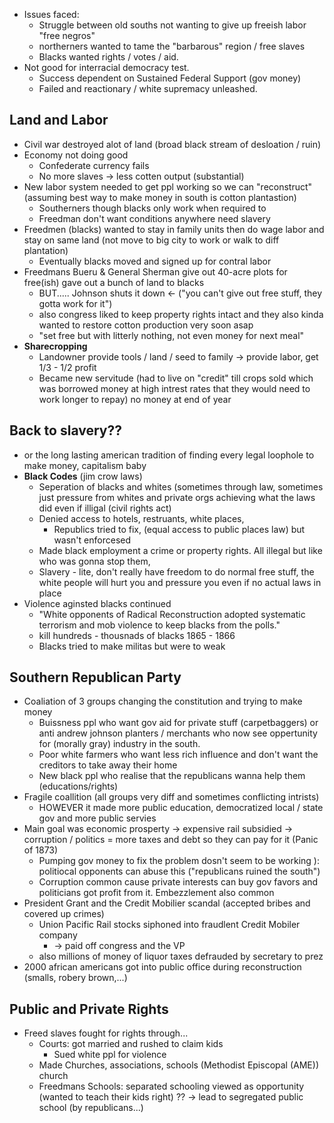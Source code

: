 - Issues faced:
	- Struggle between old souths not wanting to give up freeish labor "free negros"
	- northerners wanted to tame the "barbarous" region / free slaves
	- Blacks wanted rights / votes / aid.
- Not good for interracial democracy test. 
	- Success dependent on Sustained Federal Support (gov money)
	- Failed and reactionary / white supremacy unleashed.
## Land and Labor
- Civil war destroyed alot of land (broad black stream of desloation / ruin)
- Economy not doing good
	- Confederate currency fails
	- No more slaves -> less cotten output (substantial)
- New labor system needed to get ppl working so we can "reconstruct" (assuming best way to make money in south is cotton plantastion)
	- Southerners though blacks only work when required to 
	- Freedman don't want conditions anywhere need slavery 
- Freedmen (blacks) wanted to stay in family units then do wage labor and stay on same land (not move to big city to work or walk to diff plantation)
	-  Eventually blacks moved and signed up for contral labor 
- Freedmans Bueru & General Sherman give out 40-acre plots for free(ish) gave out a bunch of land to blacks
	- BUT..... Johnson shuts it down  <- ("you can't give out free stuff, they gotta work for it")
	- also congress liked to keep property rights intact and they also kinda wanted to restore cotton production very soon asap
	- "set free but with litterly nothing, not even money for next meal"
- **Sharecropping**
	- Landowner provide tools / land / seed to family -> provide labor, get 1/3 - 1/2 profit
	- Became new servitude (had to live on "credit" till crops sold which was borrowed money at high intrest rates that they would need to work longer to repay) no money at end of year
## Back to slavery??
- or the long lasting american tradition of finding every legal loophole to make money, capitalism baby
- **Black Codes** (jim crow laws)
	- Seperation of blacks and whites (sometimes through law, sometimes just pressure from whites and private orgs achieving what the laws did even if illigal (civil rights act)
	- Denied access to hotels, restruants, white places, 
		- Republics tried to fix, (equal access to public places law) but wasn't enforcesed
	- Made black employment a crime or property rights. All illegal but like who was gonna stop them, 
	- Slavery - lite, don't really have freedom to do normal free stuff, the white people will hurt you and pressure you even if no actual laws in place
- Violence aginsted blacks continued
	- "White opponents of Radical Reconstruction adopted systematic terrorism and mob violence to keep blacks from the polls."
	- kill hundreds - thousnads of blacks 1865 - 1866
	- Blacks tried to make militas but were to weak

## Southern Republican Party
- Coaliation of 3 groups changing the constitution and trying to make money
	- Buissness ppl who want gov aid for private stuff (carpetbaggers) or anti andrew johnson planters / merchants who now see oppertunity for (morally gray) industry in the south. 
	- Poor white farmers who want less rich influence and don't want the creditors to take away their home 
	- New black ppl who realise that the republicans wanna help them (educations/rights)
- Fragile coallition (all groups very diff and sometimes conflicting intrists)
	- HOWEVER it made more public education, democratized local / state gov and more public servies
- Main goal was economic prosperty -> expensive rail subsidied -> corruption / politics = more taxes and debt so they can pay for it (Panic of 1873) 
	- Pumping gov money to fix the problem dosn't seem to be working ): politiocal opponents can abuse this ("republicans ruined the south")
	- Corruption common cause private interests can buy gov favors and politicians got profit from it. Embezzlement also common
- President Grant and the Credit Mobilier scandal (accepted bribes and covered up crimes)
	- Union Pacific Rail stocks siphoned into fraudlent Credit Mobiler company
		- -> paid off congress and the VP 
	- also millions of money of liquor taxes defrauded by secretary to prez
- 2000 african americans got into public office during reconstruction  (smalls, robery brown,...)
## Public and Private Rights
- Freed slaves fought for  rights through...
	- Courts: got married and rushed to claim kids
		- Sued white ppl for violence 
	- Made Churches, associations, schools (Methodist Episcopal (AME)) church
	- Freedmans Schools: separated schooling viewed as opportunity (wanted to teach their kids right) ?? -> lead to segregated public school (by republicans...)